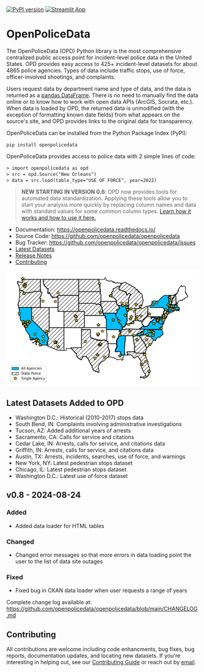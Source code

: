 [![PyPI version](https://badge.fury.io/py/openpolicedata.svg)](https://badge.fury.io/py/openpolicedata)
[![Streamlit App](https://static.streamlit.io/badges/streamlit_badge_black_white.svg)](https://openpolicedata.streamlit.app)

# OpenPoliceData
The OpenPoliceData (OPD) Python library is the most comprehensive centralized public access point for incident-level police data in the United States. OPD provides easy access to 425+ incident-level datasets for about 4865 police agencies. Types of data include traffic stops, use of force, officer-involved shootings, and complaints. 

Users request data by department name and type of data, and the data is returned as a [pandas DataFrame](https://pandas.pydata.org/pandas-docs/stable/reference/api/pandas.DataFrame.html). There is no need to manually find the data online or to know how to work with open data APIs (ArcGIS, Socrata, etc.). When data is loaded by OPD, the returned data is unmodified (with the exception of formatting known date fields) from what appears on the source's site, and OPD provides links to the original data for transparency.

OpenPoliceData can be installed from the Python Package Index (PyPI):
```
pip install openpolicedata
``` 

OpenPoliceData provides access to police data with 2 simple lines of code:
```
> import openpolicedata as opd
> src = opd.Source("New Orleans")
> data = src.load(table_type="USE OF FORCE", year=2022)
```

> **NEW STARTING IN VERSION 0.6**: OPD now provides tools for automated data standardization. Applying these tools allow you to start your analysis more quickly by replacing column names and data with standard values for some common column types. [Learn how it works and how to use it here.](https://openpolicedata.readthedocs.io/en/stable/getting_started/index.html#Data-Standardization)

- Documentation: https://openpolicedata.readthedocs.io/
- Source Code: https://github.com/openpolicedata/openpolicedata
- Bug Tracker: https://github.com/openpolicedata/openpolicedata/issues
- [Latest Datasets](#latest-datasets-added)
- [Release Notes](#release-notes-for-version-057-2023-09-05)
- [Contributing](#contributing)


![alt text](https://github.com/openpolicedata/opd-data/blob/main/OPD_Datasets_Map.png?raw=true)

## Latest Datasets Added to OPD
- Washington D.C.: Historical (2010-2017) stops data
- South Bend, IN: Complaints involving administrative investigations
- Tucson, AZ: Added additional years of arrests
- Sacramento, CA: Calls for service and citations
- Cedar Lake, IN: Arrests, calls for service, and citations data
- Griffith, IN: Arrests, calls for service, and citations data
- Austin, TX: Arrests, incidents, searches, use of force, and warnings
- New York, NY: Latest pedestrian stops dataset
- Chicago, IL: Latest pedestrian stops dataset
- Washington D.C.: Latest use of force dataset

## v0.8 - 2024-08-24
### Added
- Added data loader for HTML tables
### Changed
- Changed error messages so that more errors in data loading point the user to the list of data site outages
### Fixed
- Fixed bug in CKAN data loader when user requests a range of years

Complete change log available at: https://github.com/openpolicedata/openpolicedata/blob/main/CHANGELOG.md

## Contributing
All contributions are welcome including code enhancments, bug fixes, bug reports, documentation updates, and locating new datasets. If you're interesting in helping out, see our [Contributing Guide](https://github.com/openpolicedata/openpolicedata/blob/main/CONTRIBUTING.MD) or reach out by [email](mailto:openpolicedata@gmail.com).